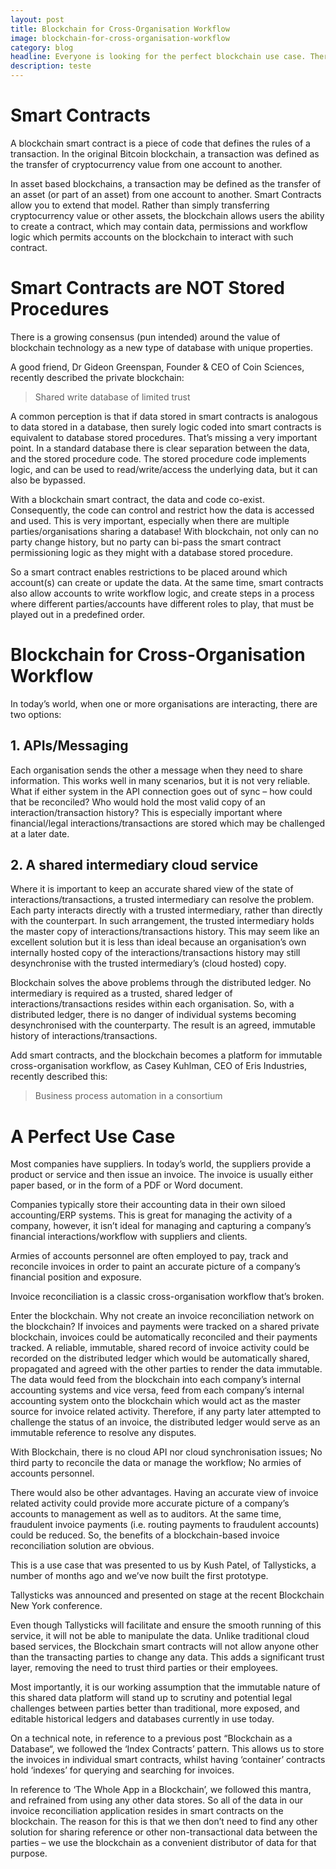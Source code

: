 ```yaml
---
layout: post
title: Blockchain for Cross-Organisation Workflow
image: blockchain-for-cross-organisation-workflow
category: blog
headline: Everyone is looking for the perfect blockchain use case. There’s a lot of talk about blockchains, and there are a number of smart people working on improving the underlying blockchain platform technology (consensus algorithms, throughput). However, there are very few good use cases actually being built and realised using blockchain technology.
description: teste
---
```


# Smart Contracts

A blockchain smart contract is a piece of code that defines the rules of a transaction. In the original Bitcoin blockchain, a transaction was defined as the transfer of cryptocurrency value from one account to another.

In asset based blockchains, a transaction may be defined as the transfer of an asset (or part of an asset) from one account to another. Smart Contracts allow you to extend that model. Rather than simply transferring cryptocurrency value or other assets, the blockchain allows users the ability to create a contract, which may contain data, permissions and workflow logic which permits accounts on the blockchain to interact with such contract.


# Smart Contracts are NOT Stored Procedures

There is a growing consensus (pun intended) around the value of blockchain technology as a new type of database with unique properties.

A good friend, Dr Gideon Greenspan, Founder & CEO of Coin Sciences, recently described the private blockchain:

> Shared write database of limited trust

A common perception is that if data stored in smart contracts is analogous to data stored in a database, then surely logic coded into smart contracts is equivalent to database stored procedures. That’s missing a very important point. In a standard database there is clear separation between the data, and the stored procedure code. The stored procedure code implements logic, and can be used to read/write/access the underlying data, but it can also be bypassed.

With a blockchain smart contract, the data and code co-exist. Consequently, the code can control and restrict how the data is accessed and used. This is very important, especially when there are multiple parties/organisations sharing a database! With blockchain, not only can no party change history, but no party can bi-pass the smart contract permissioning logic as they might with a database stored procedure.

So a smart contract enables restrictions to be placed around which account(s) can create or update the data. At the same time, smart contracts also allow accounts to write workflow logic, and create steps in a process where different parties/accounts have different roles to play, that must be played out in a predefined order.


# Blockchain for Cross-Organisation Workflow

In today’s world, when one or more organisations are interacting, there are two options:

## 1. APIs/Messaging

Each organisation sends the other a message when they need to share information. This works well in many scenarios, but it is not very reliable. What if either system in the API connection goes out of sync – how could that be reconciled? Who would hold the most valid copy of an interaction/transaction history? This is especially important where financial/legal interactions/transactions are stored which may be challenged at a later date.

## 2. A shared intermediary cloud service

Where it is important to keep an accurate shared view of the state of interactions/transactions, a trusted intermediary can resolve the problem. Each party interacts directly with a trusted intermediary, rather than directly with the counterpart. In such arrangement, the trusted intermediary holds the master copy of interactions/transactions history. This may seem like an excellent solution but it is less than ideal because an organisation’s own internally hosted copy of the interactions/transactions history may still desynchronise with the trusted intermediary’s (cloud hosted) copy.

Blockchain solves the above problems through the distributed ledger. No intermediary is required as a trusted, shared ledger of interactions/transactions resides within each organisation. So, with a distributed ledger, there is no danger of individual systems becoming desynchronised with the counterparty. The result is an agreed, immutable history of interactions/transactions.

Add smart contracts, and the blockchain becomes a platform for immutable cross-organisation workflow, as Casey Kuhlman, CEO of Eris Industries, recently described this:

> Business process automation in a consortium

# A Perfect Use Case

Most companies have suppliers. In today’s world, the suppliers provide a product or service and then issue an invoice. The invoice is usually either paper based, or in the form of a PDF or Word document.

Companies typically store their accounting data in their own siloed accounting/ERP systems. This is great for managing the activity of a company, however, it isn’t ideal for managing and capturing a company’s financial interactions/workflow with suppliers and clients.

Armies of accounts personnel are often employed to pay, track and reconcile invoices in order to paint an accurate picture of a company’s financial position and exposure.

Invoice reconciliation is a classic cross-organisation workflow that’s broken.

Enter the blockchain. Why not create an invoice reconciliation network on the blockchain? If invoices and payments were tracked on a shared private blockchain, invoices could be automatically reconciled and their payments tracked. A reliable, immutable, shared record of invoice activity could be recorded on the distributed ledger which would be automatically shared, propagated and agreed with the other parties to render the data immutable. The data would feed from the blockchain into each company’s internal accounting systems and vice versa, feed from each company’s internal accounting system onto the blockchain which would act as the master source for invoice related activity. Therefore, if any party later attempted to challenge the status of an invoice, the distributed ledger would serve as an immutable reference to resolve any disputes.

With Blockchain, there is no cloud API nor cloud synchronisation issues; No third party to reconcile the data or manage the workflow; No armies of accounts personnel.

There would also be other advantages. Having an accurate view of invoice related activity could provide more accurate picture of a company’s accounts to management as well as to auditors. At the same time, fraudulent invoice payments (i.e. routing payments to fraudulent accounts) could be reduced. So, the benefits of a blockchain-based invoice reconciliation solution are obvious.

This is a use case that was presented to us by Kush Patel, of Tallysticks, a number of months ago and we’ve now built the first prototype.

Tallysticks was announced and presented on stage at the recent Blockchain New York conference.

Even though Tallysticks will facilitate and ensure the smooth running of this service, it will not be able to manipulate the data. Unlike traditional cloud based services, the Blockchain smart contracts will not allow anyone other than the transacting parties to change any data. This adds a significant trust layer, removing the need to trust third parties or their employees.

Most importantly, it is our working assumption that the immutable nature of this shared data platform will stand up to scrutiny and potential legal challenges between parties better than traditional, more exposed, and editable historical ledgers and databases currently in use today.

On a technical note, in reference to a previous post “Blockchain as a Database“, we followed the ‘Index Contracts’ pattern. This allows us to store the invoices in individual smart contracts, whilst having ‘container’ contracts hold ‘indexes’ for querying and searching for invoices.

In reference to ‘The Whole App in a Blockchain’, we followed this mantra, and refrained from using any other data stores. So all of the data in our invoice reconciliation application resides in smart contracts on the blockchain. The reason for this is that we then don’t need to find any other solution for sharing reference or other non-transactional data between the parties – we use the blockchain as a convenient distributor of data for that purpose.
